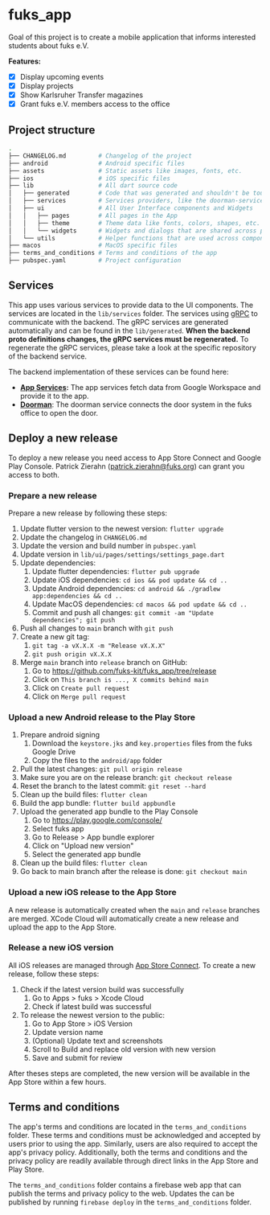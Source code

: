 # fuks_app

Goal of this project is to create a mobile application that informs interested students about fuks
e.V.

**Features:**

- [x] Display upcoming events
- [x] Display projects
- [x] Show Karlsruher Transfer magazines
- [x] Grant fuks e.V. members access to the office

## Project structure

```bash
.
├── CHANGELOG.md         # Changelog of the project
├── android              # Android specific files
├── assets               # Static assets like images, fonts, etc.
├── ios                  # iOS specific files
├── lib                  # All dart source code
│   ├── generated        # Code that was generated and shouldn't be touched!
│   ├── services         # Services providers, like the doorman-service, for UI components
│   ├── ui               # All User Interface components and Widgets
│   │   ├── pages        # All pages in the App
│   │   ├── theme        # Theme data like fonts, colors, shapes, etc.
│   │   └── widgets      # Widgets and dialogs that are shared across pages
│   └── utils            # Helper functions that are used across components
├── macos                # MacOS specific files
├── terms_and_conditions # Terms and conditions of the app
├── pubspec.yaml         # Project configuration

```

## Services

This app uses various services to provide data to the UI components. The services are located in
the `lib/services` folder. The services using [gRPC](https://grpc.io/) to communicate with the
backend. The gRPC services are generated automatically and can be found in the `lib/generated`.
**When the backend proto definitions changes, the gRPC services must be regenerated.** To regenerate
the gRPC services, please take a look at the specific repository of the backend service.

The backend implementation of these services can be found here:

* **[App Services](https://github.com/fuks-kit/app_services):** The app services fetch data from
  Google Workspace and provide it to the app.
* **[Doorman](https://github.com/fuks-kit/doorman)**: The doorman service connects the door system
  in the fuks office to open the door.

## Deploy a new release

To deploy a new release you need access to App Store Connect and Google Play Console. Patrick
Zierahn (patrick.zierahn@fuks.org) can grant you access to both.

### Prepare a new release

Prepare a new release by following these steps:

1. Update flutter version to the newest version: `flutter upgrade`
2. Update the changelog in `CHANGELOG.md`
3. Update the version and build number in `pubspec.yaml`
4. Update version in `lib/ui/pages/settings/settings_page.dart`
5. Update dependencies:
    1. Update flutter dependencies: `flutter pub upgrade`
    2. Update iOS dependencies: `cd ios && pod update && cd ..`
    3. Update Android dependencies: `cd android && ./gradlew app:dependencies && cd ..`
    4. Update MacOS dependencies: `cd macos && pod update && cd ..`
    5. Commit and push all changes: `git commit -am "Update dependencies"; git push`
6. Push all changes to `main` branch with `git push`
7. Create a new git tag:
    1. `git tag -a vX.X.X -m "Release vX.X.X"`
    2. `git push origin vX.X.X`
8. Merge `main` branch into `release` branch on GitHub:
    1. Go to https://github.com/fuks-kit/fuks_app/tree/release
    2. Click on `This branch is ..., X commits behind main`
    3. Click on `Create pull request`
    4. Click on `Merge pull request`

### Upload a new Android release to the Play Store

1. Prepare android signing
    1. Download the `keystore.jks` and `key.properties` files from the fuks Google Drive
    2. Copy the files to the `android/app` folder
2. Pull the latest changes: `git pull origin release`
3. Make sure you are on the release branch: `git checkout release`
4. Reset the branch to the latest commit: `git reset --hard`
5. Clean up the build files: `flutter clean`
6. Build the app bundle: `flutter build appbundle`
7. Upload the generated app bundle to the Play Console
    1. Go to https://play.google.com/console/
    2. Select fuks app
    3. Go to Release > App bundle explorer
    4. Click on "Upload new version"
    5. Select the generated app bundle
8. Clean up the build files: `flutter clean`
9. Go back to main branch after the release is done: `git checkout main`

### Upload a new iOS release to the App Store

A new release is automatically created when the `main` and `release` branches are merged. XCode
Cloud will automatically create a new release and upload the app to the App Store.

### Release a new iOS version

All iOS releases are managed through [App Store Connect](https://appstoreconnect.apple.com/). To
create a new release, follow these steps:

1. Check if the latest version build was successfully
    1. Go to Apps > fuks > Xcode Cloud
    2. Check if latest build was successful
2. To release the newest version to the public:
    1. Go to App Store > iOS Version
    2. Update version name
    3. (Optional) Update text and screenshots
    4. Scroll to Build and replace old version with new version
    5. Save and submit for review

After theses steps are completed, the new version will be available in the App Store within a few
hours.

## Terms and conditions

The app's terms and conditions are located in the `terms_and_conditions` folder. These terms and
conditions must be acknowledged and accepted by users prior to using the app. Similarly, users are
also required to accept the app's privacy policy. Additionally, both the terms and conditions and
the privacy policy are readily available through direct links in the App Store and Play Store.

The `terms_and_conditions` folder contains a firebase web app that can publish the terms and privacy
policy to the web. Updates the can be published by running `firebase deploy` in
the `terms_and_conditions` folder.